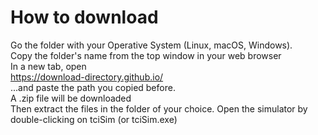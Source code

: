 # How to download
Go the folder with your Operative System (Linux, macOS, Windows).
<br>Copy the folder's name from the top window in your web browser
<br>In a new tab, open 
<br>https://download-directory.github.io/
<br>...and paste the path you copied before.
<br>A .zip file will be downloaded
<br>Then extract the files in the folder of your choice. Open the simulator by double-clicking on tciSim (or tciSim.exe)
